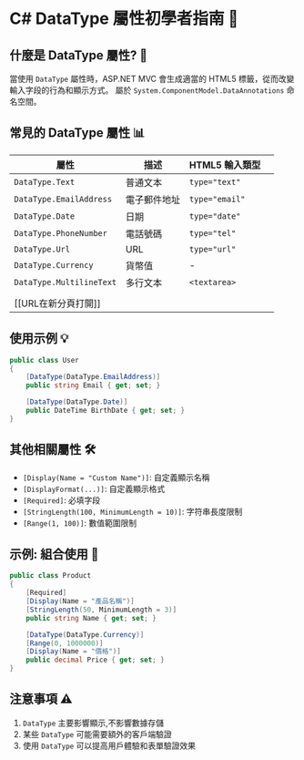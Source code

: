 # C# DataType 屬性初學者指南 🚀

## 什麼是 DataType 屬性? 🤔

當使用 `DataType` 屬性時，ASP.NET MVC 會生成適當的 HTML5 標籤，從而改變輸入字段的行為和顯示方式。
屬於 `System.ComponentModel.DataAnnotations` 命名空間。

## 常見的 DataType 屬性 📊

| 屬性                       | 描述     | HTML5 輸入類型     |     |
| ------------------------ | ------ | -------------- | --- |
| `DataType.Text`          | 普通文本   | `type="text"`  |     |
| `DataType.EmailAddress`  | 電子郵件地址 | `type="email"` |     |
| `DataType.Date`          | 日期     | `type="date"`  |     |
| `DataType.PhoneNumber`   | 電話號碼   | `type="tel"`   |     |
| `DataType.Url`           | URL    | `type="url"`   |     |
| `DataType.Currency`      | 貨幣值    | -              |     |
| `DataType.MultilineText` | 多行文本   | `<textarea>`   |     |
|                          |        |                |     |
| [[URL在新分頁打開]]            |        |                |     |

## 使用示例 💡

```c#
public class User
{
    [DataType(DataType.EmailAddress)]
    public string Email { get; set; }

    [DataType(DataType.Date)]
    public DateTime BirthDate { get; set; }
}

```

## 其他相關屬性 🛠️

- `[Display(Name = "Custom Name")]`: 自定義顯示名稱
- `[DisplayFormat(...)]`: 自定義顯示格式
- `[Required]`: 必填字段
- `[StringLength(100, MinimumLength = 10)]`: 字符串長度限制
- `[Range(1, 100)]`: 數值範圍限制

## 示例: 組合使用 🔗

```c#
public class Product
{
    [Required]
    [Display(Name = "產品名稱")]
    [StringLength(50, MinimumLength = 3)]
    public string Name { get; set; }

    [DataType(DataType.Currency)]
    [Range(0, 1000000)]
    [Display(Name = "價格")]
    public decimal Price { get; set; }
}
```

## 注意事項 ⚠️

1. `DataType` 主要影響顯示,不影響數據存儲
2. 某些 `DataType` 可能需要額外的客戶端驗證
3. 使用 `DataType` 可以提高用戶體驗和表單驗證效果